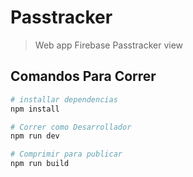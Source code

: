 # Passtracker

> Web app Firebase Passtracker view 

## Comandos Para Correr

``` bash
# installar dependencias 
npm install

# Correr como Desarrollador
npm run dev

# Comprimir para publicar
npm run build
